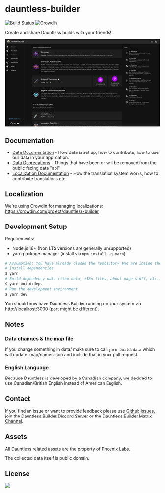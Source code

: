 # dauntless-builder

[![Build Status](https://app.travis-ci.com/atomicptr/dauntless-builder.svg?branch=master)](https://app.travis-ci.com/atomicptr/dauntless-builder)
[![Crowdin](https://badges.crowdin.net/dauntless-builder/localized.svg)](https://crowdin.com/project/dauntless-builder)

Create and share Dauntless builds with your friends!

![Screenshot of Dauntless Builder](docs/assets/app-screenshot.png)

## Documentation

-   [Data Documentation](docs/DATA.md) - How data is set up, how to contribute, how to use our data in your application.
-   [Data Deprecations](docs/DEPRECATIONS.md) - Things that have been or will be removed from the public facing data "api"
-   [Localization Documentation](docs/LOCALIZATION.md) - How the translation system works, how to contribute translations etc.

## Localization

We're using Crowdin for managing localizations: https://crowdin.com/project/dauntless-builder

## Development Setup

Requirements:

-   Node.js 16+ (Non LTS versions are generally unsupported)
-   yarn package manager (install via `npm install -g yarn`)

```bash
# Assumption: You have already cloned the repository and are inside the directory
# Install dependencies
$ yarn
# Build dependency data (item data, i18n files, about page stuff, etc.)
$ yarn build:deps
# Run the development environment
$ yarn dev
```

You should now have Dauntless Builder running on your system via http://localhost:3000
(port might be different).

## Notes

### Data changes & the map file

If you change something in data/ make sure to call `yarn build:data` which will update .map/names.json
and include that in your pull request.

### English Language

Because Dauntless is developed by a Canadian company, we decided to use Canadian/British English instead of
American English.

## Contact

If you find an issue or want to provide feedback please use
[Github Issues](https://github.com/atomicptr/dauntless-builder/issues), join the
[Dauntless Builder Discord Server](https://discord.gg/hkMvhsfPjH) or the
[Dauntless Builder Matrix Channel](https://matrix.to/#/#dauntlessbuilder:matrix.org).

## Assets

All Dauntless related assets are the property of Phoenix Labs.

The collected data itself is public domain.

## License

[![](https://www.gnu.org/graphics/agplv3-155x51.png)](<https://tldrlegal.com/license/gnu-affero-general-public-license-v3-(agpl-3.0)>)
